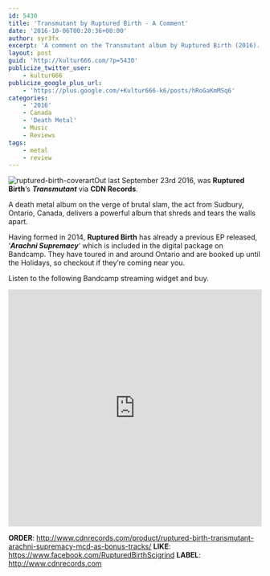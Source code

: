 ```yaml
---
id: 5430
title: 'Transmutant by Ruptured Birth - A Comment'
date: '2016-10-06T00:20:36+00:00'
author: syr3fx
excerpt: 'A comment on the Transmutant album by Ruptured Birth (2016).'
layout: post
guid: 'http://kultur666.com/?p=5430'
publicize_twitter_user:
    - kultur666
publicize_google_plus_url:
    - 'https://plus.google.com/+Kultur666-k6/posts/hRoGaKmMSq6'
categories:
    - '2016'
    - Canada
    - 'Death Metal'
    - Music
    - Reviews
tags:
    - metal
    - review
---
```


![ruptured-birth-coverart](http://localhost:8080/wp-content/uploads/2016/10/ruptured-birth-coverart.jpg)Out last September 23rd 2016, was **Ruptured Birth**‘s ***Transmutant*** via **CDN Records**.

A death metal album on the verge of brutal slam, the act from Sudbury, Ontario, Canada, delivers a powerful album that shreds and tears the walls apart.

Having formed in 2014, **Ruptured Birth** has already a previous EP released, ‘***Arachni Supremacy***‘ which is included in the digital package on Bandcamp. They have toured in and around Ontario and are booked up until the Holidays, so checkout if they’re coming near you.

Listen to the following Bandcamp streaming widget and buy.

<iframe style="border: 0; width: 100%; height: 472px;" src="https://bandcamp.com/EmbeddedPlayer/album=3335055221/size=large/bgcol=333333/linkcol=e99708/tracklist=false/transparent=true/" seamless></iframe>

**ORDER**: <http://www.cdnrecords.com/product/ruptured-birth-transmutant-arachni-supremacy-mcd-as-bonus-tracks/>
**LIKE**: <https://www.facebook.com/RupturedBirthScigrind>
**LABEL**: <http://www.cdnrecords.com>